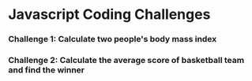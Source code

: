 # Javascript Coding Challenges

### Challenge 1: Calculate two people's body mass index

### Challenge 2: Calculate the average score of basketball team and find the winner
